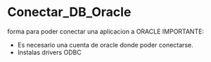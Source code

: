 # Conectar_DB_Oracle
forma para poder conectar una aplicacion a ORACLE
IMPORTANTE: 
- Es necesario una cuenta de oracle donde poder conectarse.
- Instalas drivers ODBC
